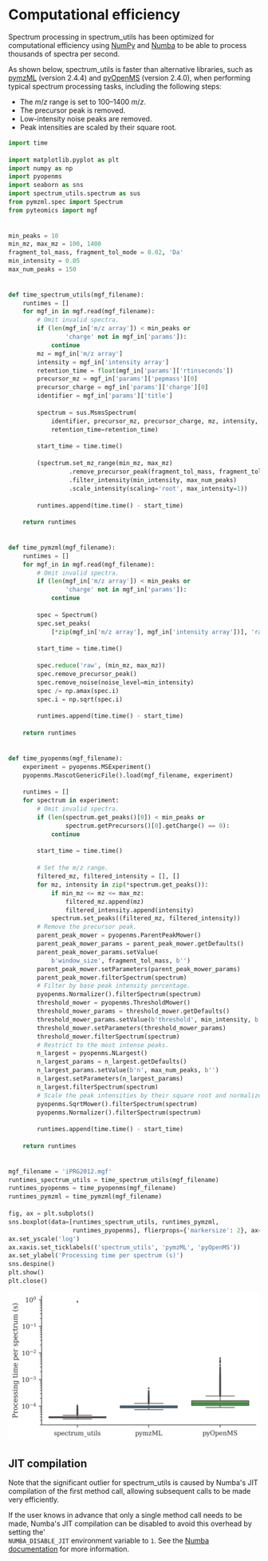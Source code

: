 # Computational efficiency

Spectrum processing in spectrum_utils has been optimized for computational
efficiency using [NumPy](https://www.numpy.org/) and
[Numba](http://numba.pydata.org/) to be able to process thousands of spectra
per second.

As shown below, spectrum_utils is faster than alternative libraries, such as
[pymzML](https://github.com/pymzml/pymzML/) (version 2.4.4) and
[pyOpenMS](https://pyopenms.readthedocs.io/) (version 2.4.0), when performing
typical spectrum processing tasks, including the following steps:

- The _m_/_z_ range is set to 100–1400 _m_/_z_.
- The precursor peak is removed.
- Low-intensity noise peaks are removed.
- Peak intensities are scaled by their square root.

```python
import time

import matplotlib.pyplot as plt
import numpy as np
import pyopenms
import seaborn as sns
import spectrum_utils.spectrum as sus
from pymzml.spec import Spectrum
from pyteomics import mgf


min_peaks = 10
min_mz, max_mz = 100, 1400
fragment_tol_mass, fragment_tol_mode = 0.02, 'Da'
min_intensity = 0.05
max_num_peaks = 150


def time_spectrum_utils(mgf_filename):
    runtimes = []
    for mgf_in in mgf.read(mgf_filename):
        # Omit invalid spectra.
        if (len(mgf_in['m/z array']) < min_peaks or
                'charge' not in mgf_in['params']):
            continue
        mz = mgf_in['m/z array']
        intensity = mgf_in['intensity array']
        retention_time = float(mgf_in['params']['rtinseconds'])
        precursor_mz = mgf_in['params']['pepmass'][0]
        precursor_charge = mgf_in['params']['charge'][0]
        identifier = mgf_in['params']['title']

        spectrum = sus.MsmsSpectrum(
            identifier, precursor_mz, precursor_charge, mz, intensity,
            retention_time=retention_time)

        start_time = time.time()

        (spectrum.set_mz_range(min_mz, max_mz)
                 .remove_precursor_peak(fragment_tol_mass, fragment_tol_mode)
                 .filter_intensity(min_intensity, max_num_peaks)
                 .scale_intensity(scaling='root', max_intensity=1))

        runtimes.append(time.time() - start_time)

    return runtimes


def time_pymzml(mgf_filename):
    runtimes = []
    for mgf_in in mgf.read(mgf_filename):
        # Omit invalid spectra.
        if (len(mgf_in['m/z array']) < min_peaks or
                'charge' not in mgf_in['params']):
            continue
        
        spec = Spectrum()
        spec.set_peaks(
            [*zip(mgf_in['m/z array'], mgf_in['intensity array'])], 'raw')

        start_time = time.time()
        
        spec.reduce('raw', (min_mz, max_mz))
        spec.remove_precursor_peak()
        spec.remove_noise(noise_level=min_intensity)
        spec /= np.amax(spec.i)
        spec.i = np.sqrt(spec.i)

        runtimes.append(time.time() - start_time)

    return runtimes


def time_pyopenms(mgf_filename):
    experiment = pyopenms.MSExperiment()
    pyopenms.MascotGenericFile().load(mgf_filename, experiment)

    runtimes = []
    for spectrum in experiment:
        # Omit invalid spectra.
        if (len(spectrum.get_peaks()[0]) < min_peaks or
                spectrum.getPrecursors()[0].getCharge() == 0):
            continue

        start_time = time.time()

        # Set the m/z range.
        filtered_mz, filtered_intensity = [], []
        for mz, intensity in zip(*spectrum.get_peaks()):
            if min_mz <= mz <= max_mz:
                filtered_mz.append(mz)
                filtered_intensity.append(intensity)
            spectrum.set_peaks((filtered_mz, filtered_intensity))
        # Remove the precursor peak.
        parent_peak_mower = pyopenms.ParentPeakMower()
        parent_peak_mower_params = parent_peak_mower.getDefaults()
        parent_peak_mower_params.setValue(
            b'window_size', fragment_tol_mass, b'')
        parent_peak_mower.setParameters(parent_peak_mower_params)
        parent_peak_mower.filterSpectrum(spectrum)
        # Filter by base peak intensity percentage.
        pyopenms.Normalizer().filterSpectrum(spectrum)
        threshold_mower = pyopenms.ThresholdMower()
        threshold_mower_params = threshold_mower.getDefaults()
        threshold_mower_params.setValue(b'threshold', min_intensity, b'')
        threshold_mower.setParameters(threshold_mower_params)
        threshold_mower.filterSpectrum(spectrum)
        # Restrict to the most intense peaks.
        n_largest = pyopenms.NLargest()
        n_largest_params = n_largest.getDefaults()
        n_largest_params.setValue(b'n', max_num_peaks, b'')
        n_largest.setParameters(n_largest_params)
        n_largest.filterSpectrum(spectrum)
        # Scale the peak intensities by their square root and normalize.
        pyopenms.SqrtMower().filterSpectrum(spectrum)
        pyopenms.Normalizer().filterSpectrum(spectrum)

        runtimes.append(time.time() - start_time)
    
    return runtimes


mgf_filename = 'iPRG2012.mgf'
runtimes_spectrum_utils = time_spectrum_utils(mgf_filename)
runtimes_pyopenms = time_pyopenms(mgf_filename)
runtimes_pymzml = time_pymzml(mgf_filename)

fig, ax = plt.subplots()
sns.boxplot(data=[runtimes_spectrum_utils, runtimes_pymzml,
                  runtimes_pyopenms], flierprops={'markersize': 2}, ax=ax)
ax.set_yscale('log')
ax.xaxis.set_ticklabels(('spectrum_utils', 'pymzML', 'pyOpenMS'))
ax.set_ylabel('Processing time per spectrum (s)')
sns.despine()
plt.show()
plt.close()
```

![](runtime.png)


## JIT compilation

Note that the significant outlier for spectrum_utils is caused by Numba's JIT
compilation of the first method call, allowing subsequent calls to be made very
efficiently.

If the user knows in advance that only a single method call needs to be made, 
Numba's JIT compilation can be disabled to avoid this overhead by setting the' \
`NUMBA_DISABLE_JIT` environment variable to `1`. See the 
[Numba documentation](https://numba.pydata.org/numba-doc/dev/user/troubleshoot.html#disabling-jit-compilation) 
for more information.
